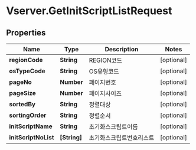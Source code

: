 # Vserver.GetInitScriptListRequest

## Properties
Name | Type | Description | Notes
------------ | ------------- | ------------- | -------------
**regionCode** | **String** | REGION코드 | [optional] 
**osTypeCode** | **String** | OS유형코드 | [optional] 
**pageNo** | **Number** | 페이지번호 | [optional] 
**pageSize** | **Number** | 페이지사이즈 | [optional] 
**sortedBy** | **String** | 정렬대상 | [optional] 
**sortingOrder** | **String** | 정렬순서 | [optional] 
**initScriptName** | **String** | 초기화스크립트이름 | [optional] 
**initScriptNoList** | **[String]** | 초기화스크립트번호리스트 | [optional] 


